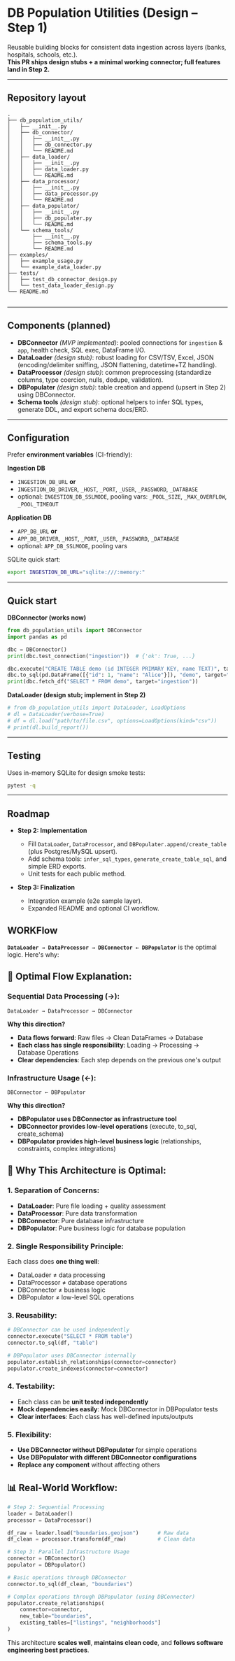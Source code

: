 
# DB Population Utilities (Design – Step 1)

Reusable building blocks for consistent data ingestion across layers (banks, hospitals, schools, etc.).  
**This PR ships design stubs + a minimal working connector; full features land in Step 2.**

---

## Repository layout

```
.
├── db_population_utils/
│   ├── __init__.py
│   ├── db_connector/
│   │   ├── __init__.py
│   │   ├── db_connector.py
│   │   └── README.md
│   ├── data_loader/
│   │   ├── __init__.py
│   │   ├── data_loader.py
│   │   └── README.md
│   ├── data_processor/
│   │   ├── __init__.py
│   │   ├── data_processor.py
│   │   └── README.md
│   ├── data_populator/
│   │   ├── __init__.py
│   │   ├── db_populater.py
│   │   └── README.md
│   └── schema_tools/
│       ├── __init__.py
│       ├── schema_tools.py
│       └── README.md
├── examples/
│   ├── example_usage.py
│   └── example_data_loader.py
├── tests/
│   ├── test_db_connector_design.py
│   └── test_data_loader_design.py
└── README.md


````

---

## Components (planned)

- **DBConnector** *(MVP implemented)*: pooled connections for `ingestion` & `app`, health check, SQL exec, DataFrame I/O.
- **DataLoader** *(design stub)*: robust loading for CSV/TSV, Excel, JSON (encoding/delimiter sniffing, JSON flattening, datetime+TZ handling).
- **DataProcessor** *(design stub)*: common preprocessing (standardize columns, type coercion, nulls, dedupe, validation).
- **DBPopulater** *(design stub)*: table creation and append (upsert in Step 2) using DBConnector.
- **Schema tools** *(design stub)*: optional helpers to infer SQL types, generate DDL, and export schema docs/ERD.

---

## Configuration

Prefer **environment variables** (CI-friendly):

**Ingestion DB**
- `INGESTION_DB_URL` **or**
- `INGESTION_DB_DRIVER`, `_HOST`, `_PORT`, `_USER`, `_PASSWORD`, `_DATABASE`
- optional: `INGESTION_DB_SSLMODE`, pooling vars: `_POOL_SIZE`, `_MAX_OVERFLOW`, `_POOL_TIMEOUT`

**Application DB**
- `APP_DB_URL` **or**
- `APP_DB_DRIVER`, `_HOST`, `_PORT`, `_USER`, `_PASSWORD`, `_DATABASE`
- optional: `APP_DB_SSLMODE`, pooling vars

SQLite quick start:
```bash
export INGESTION_DB_URL="sqlite:///:memory:"
````

---

## Quick start

**DBConnector (works now)**

```python
from db_population_utils import DBConnector
import pandas as pd

dbc = DBConnector()
print(dbc.test_connection("ingestion"))  # {'ok': True, ...}

dbc.execute("CREATE TABLE demo (id INTEGER PRIMARY KEY, name TEXT)", target="ingestion")
dbc.to_sql(pd.DataFrame([{"id": 1, "name": "Alice"}]), "demo", target="ingestion")
print(dbc.fetch_df("SELECT * FROM demo", target="ingestion"))
```

**DataLoader (design stub; implement in Step 2)**

```python
# from db_population_utils import DataLoader, LoadOptions
# dl = DataLoader(verbose=True)
# df = dl.load("path/to/file.csv", options=LoadOptions(kind="csv"))
# print(dl.build_report())
```

---

## Testing

Uses in-memory SQLite for design smoke tests:

```bash
pytest -q
```

---

## Roadmap

* **Step 2: Implementation**

  * Fill `DataLoader`, `DataProcessor`, and `DBPopulater.append/create_table` (plus Postgres/MySQL upsert).
  * Add schema tools: `infer_sql_types`, `generate_create_table_sql`, and simple ERD exports.
  * Unit tests for each public method.

* **Step 3: Finalization**

  * Integration example (e2e sample layer).
  * Expanded README and optional CI workflow.

##  **WORKFlow**

**`DataLoader → DataProcessor → DBConnector ← DBPopulator`** is the optimal logic. Here's why:

## 🎯 **Optimal Flow Explanation:**

### **Sequential Data Processing (→):**
```
DataLoader → DataProcessor → DBConnector
```

**Why this direction?**
- **Data flows forward**: Raw files → Clean DataFrames → Database
- **Each class has single responsibility**: Loading → Processing → Database Operations
- **Clear dependencies**: Each step depends on the previous one's output

### **Infrastructure Usage (←):**
```
DBConnector ← DBPopulator
```

**Why this direction?**
- **DBPopulator uses DBConnector as infrastructure tool**
- **DBConnector provides low-level operations** (execute, to_sql, create_schema)
- **DBPopulator provides high-level business logic** (relationships, constraints, complex integrations)

## 🔧 **Why This Architecture is Optimal:**

### **1. Separation of Concerns:**
- **DataLoader**: Pure file loading + quality assessment
- **DataProcessor**: Pure data transformation 
- **DBConnector**: Pure database infrastructure
- **DBPopulator**: Pure business logic for database population

### **2. Single Responsibility Principle:**
Each class does **one thing well**:
- DataLoader ≠ data processing
- DataProcessor ≠ database operations  
- DBConnector ≠ business logic
- DBPopulator ≠ low-level SQL operations

### **3. Reusability:**
```python
# DBConnector can be used independently
connector.execute("SELECT * FROM table")
connector.to_sql(df, "table")

# DBPopulator uses DBConnector internally
populator.establish_relationships(connector=connector)
populator.create_indexes(connector=connector)
```

### **4. Testability:**
- Each class can be **unit tested independently**
- **Mock dependencies easily**: Mock DBConnector in DBPopulator tests
- **Clear interfaces**: Each class has well-defined inputs/outputs

### **5. Flexibility:**
- **Use DBConnector without DBPopulator** for simple operations
- **Use DBPopulator with different DBConnector configurations**
- **Replace any component** without affecting others

## 📊 **Real-World Workflow:**

```python
# Step 2: Sequential Processing
loader = DataLoader()
processor = DataProcessor()

df_raw = loader.load("boundaries.geojson")      # Raw data
df_clean = processor.transform(df_raw)          # Clean data

# Step 3: Parallel Infrastructure Usage  
connector = DBConnector()
populator = DBPopulator()

# Basic operations through DBConnector
connector.to_sql(df_clean, "boundaries")

# Complex operations through DBPopulator (using DBConnector)
populator.create_relationships(
    connector=connector,
    new_table="boundaries", 
    existing_tables=["listings", "neighborhoods"]
)
```

This architecture **scales well**, **maintains clean code**, and **follows software engineering best practices**.